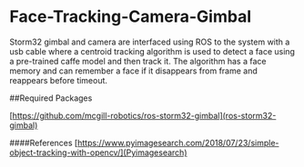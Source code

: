 # Face-Tracking-Camera-Gimbal

Storm32 gimbal and camera are interfaced using ROS to the system with a usb cable where a centroid tracking algorithm is used to detect a face using a pre-trained caffe model and then track it. The algorithm has a face memory and can remember a face if it disappears from frame and reappears before timeout.

##Required Packages

[https://github.com/mcgill-robotics/ros-storm32-gimbal](ros-storm32-gimbal)

####References
[https://www.pyimagesearch.com/2018/07/23/simple-object-tracking-with-opencv/](Pyimagesearch)
